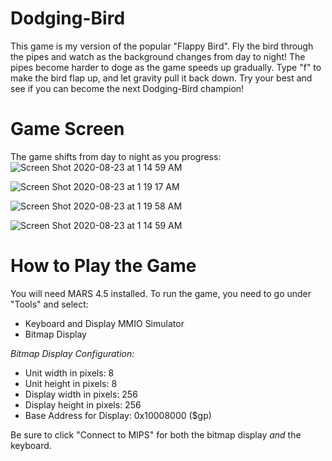# Dodging-Bird
This game is my version of the popular "Flappy Bird". Fly the bird through the pipes and watch as the background changes from day to night!
The pipes become harder to doge as the game speeds up gradually. Type "f" to make the bird flap up, and let gravity pull it back down. Try your best and see if you can become the next Dodging-Bird champion!

# Game Screen
The game shifts from day to night as you progress: 
![Screen Shot 2020-08-23 at 1 14 59 AM](https://user-images.githubusercontent.com/56455442/90971427-20a86180-e4de-11ea-8233-3d583f9a178f.png)

![Screen Shot 2020-08-23 at 1 19 17 AM](https://user-images.githubusercontent.com/56455442/90971491-b3e19700-e4de-11ea-98e7-abbfe4e7e861.png)

![Screen Shot 2020-08-23 at 1 19 58 AM](https://user-images.githubusercontent.com/56455442/90971503-c8259400-e4de-11ea-9305-9d01f8120de6.png)

![Screen Shot 2020-08-23 at 1 14 59 AM](https://user-images.githubusercontent.com/56455442/90971427-20a86180-e4de-11ea-8233-3d583f9a178f.png)



# How to Play the Game
You will need MARS 4.5 installed. To run the game, you need to go under "Tools" and select:
  - Keyboard and Display MMIO Simulator
  - Bitmap Display

*Bitmap Display Configuration:*
 - Unit width in pixels: 8					     
 - Unit height in pixels: 8
 - Display width in pixels: 256
 - Display height in pixels: 256
 - Base Address for Display: 0x10008000 ($gp)
 
 Be sure to click "Connect to MIPS" for both the bitmap display *and* the keyboard. 
 
